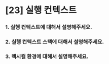 # [23] 실행 컨텍스트

### 1. 실행 컨텍스트에 대해서 설명해주세요.

### 2. 실행 컨텍스트 스택에 대해서 설명해주세요.

### 3. 렉시컬 환경에 대해서 설명해주세요.
